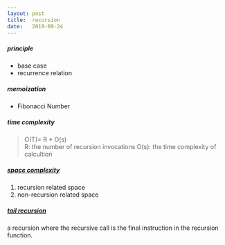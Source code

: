 ```yaml
---
layout: post
title:  recursion
date:   2019-09-24
---
```

##### principle
- base case
- recurrence relation

##### memoization
- Fibonacci Number

##### time complexity
> O(T)= R * O(s)	
> R: the number of recursion invocations
> O(s): the time complexity of calcultion

##### [space complexity](https://leetcode.com/explore/learn/card/recursion-i/256/complexity-analysis/1671/)
1. recursion related space
2. non-recursion related space

##### [tail recursion](https://leetcode.com/explore/learn/card/recursion-i/256/complexity-analysis/2374/)
a recursion where the recursive call is the final instruction in the recursion function.




	














































